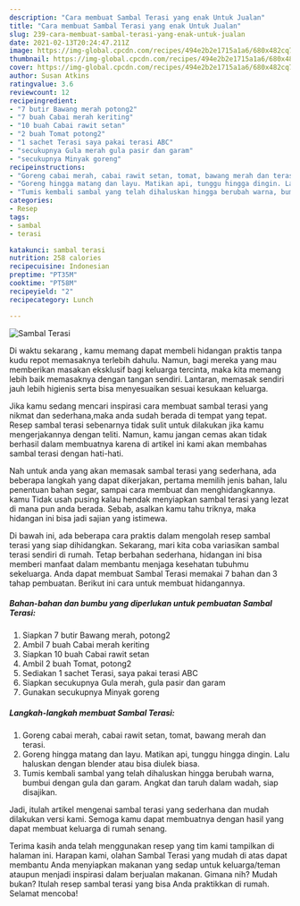 ```yaml
---
description: "Cara membuat Sambal Terasi yang enak Untuk Jualan"
title: "Cara membuat Sambal Terasi yang enak Untuk Jualan"
slug: 239-cara-membuat-sambal-terasi-yang-enak-untuk-jualan
date: 2021-02-13T20:24:47.211Z
image: https://img-global.cpcdn.com/recipes/494e2b2e1715a1a6/680x482cq70/sambal-terasi-foto-resep-utama.jpg
thumbnail: https://img-global.cpcdn.com/recipes/494e2b2e1715a1a6/680x482cq70/sambal-terasi-foto-resep-utama.jpg
cover: https://img-global.cpcdn.com/recipes/494e2b2e1715a1a6/680x482cq70/sambal-terasi-foto-resep-utama.jpg
author: Susan Atkins
ratingvalue: 3.6
reviewcount: 12
recipeingredient:
- "7 butir Bawang merah potong2"
- "7 buah Cabai merah keriting"
- "10 buah Cabai rawit setan"
- "2 buah Tomat potong2"
- "1 sachet Terasi saya pakai terasi ABC"
- "secukupnya Gula merah gula pasir dan garam"
- "secukupnya Minyak goreng"
recipeinstructions:
- "Goreng cabai merah, cabai rawit setan, tomat, bawang merah dan terasi."
- "Goreng hingga matang dan layu. Matikan api, tunggu hingga dingin. Lalu haluskan dengan blender atau bisa diulek biasa."
- "Tumis kembali sambal yang telah dihaluskan hingga berubah warna, bumbui dengan gula dan garam. Angkat dan taruh dalam wadah, siap disajikan."
categories:
- Resep
tags:
- sambal
- terasi

katakunci: sambal terasi 
nutrition: 258 calories
recipecuisine: Indonesian
preptime: "PT35M"
cooktime: "PT58M"
recipeyield: "2"
recipecategory: Lunch

---
```



![Sambal Terasi](https://img-global.cpcdn.com/recipes/494e2b2e1715a1a6/680x482cq70/sambal-terasi-foto-resep-utama.jpg)

Di waktu  sekarang , kamu memang dapat membeli hidangan praktis tanpa kudu repot memasaknya terlebih dahulu. Namun, bagi mereka yang mau memberikan masakan eksklusif bagi keluarga tercinta, maka kita memang lebih baik memasaknya dengan tangan sendiri. Lantaran, memasak sendiri jauh lebih higienis serta bisa menyesuaikan sesuai kesukaan keluarga.

Jika kamu sedang mencari inspirasi cara membuat sambal terasi yang nikmat dan sederhana,maka anda sudah berada di tempat yang tepat. Resep sambal terasi  sebenarnya tidak sulit untuk dilakukan jika kamu mengerjakannya dengan teliti. Namun, kamu jangan cemas akan tidak berhasil dalam membuatnya 
karena di artikel ini kami akan membahas sambal terasi dengan hati-hati.  



Nah untuk anda yang akan memasak sambal terasi yang sederhana, ada beberapa langkah yang dapat dikerjakan, pertama memilih jenis bahan, lalu penentuan bahan segar, sampai cara membuat dan menghidangkannya. kamu Tidak usah pusing kalau hendak menyiapkan sambal terasi yang lezat di mana pun anda berada. Sebab, asalkan kamu  tahu triknya, maka hidangan ini bisa jadi sajian yang istimewa.

Di bawah ini, ada beberapa cara praktis  dalam mengolah resep sambal terasi yang siap dihidangkan. Sekarang, mari kita coba variasikan sambal terasi sendiri di rumah. Tetap berbahan sederhana, hidangan ini bisa memberi manfaat dalam membantu menjaga kesehatan tubuhmu sekeluarga. Anda dapat membuat Sambal Terasi memakai 7 bahan dan 3 tahap pembuatan. Berikut ini cara untuk membuat hidangannya.

<!--inarticleads1-->

##### Bahan-bahan dan bumbu yang diperlukan untuk pembuatan Sambal Terasi:

1. Siapkan 7 butir Bawang merah, potong2
1. Ambil 7 buah Cabai merah keriting
1. Siapkan 10 buah Cabai rawit setan
1. Ambil 2 buah Tomat, potong2
1. Sediakan 1 sachet Terasi, saya pakai terasi ABC
1. Siapkan secukupnya Gula merah, gula pasir dan garam
1. Gunakan secukupnya Minyak goreng




<!--inarticleads2-->

##### Langkah-langkah membuat Sambal Terasi:

1. Goreng cabai merah, cabai rawit setan, tomat, bawang merah dan terasi.
1. Goreng hingga matang dan layu. Matikan api, tunggu hingga dingin. Lalu haluskan dengan blender atau bisa diulek biasa.
1. Tumis kembali sambal yang telah dihaluskan hingga berubah warna, bumbui dengan gula dan garam. Angkat dan taruh dalam wadah, siap disajikan.




Jadi, itulah artikel mengenai  sambal terasi  yang sederhana dan mudah dilakukan versi kami. Semoga kamu dapat membuatnya dengan hasil yang dapat membuat keluarga di rumah senang. 

Terima kasih anda telah menggunakan resep yang tim kami tampilkan di halaman ini. Harapan kami, olahan  Sambal Terasi yang mudah di atas dapat membantu Anda menyiapkan makanan yang sedap untuk keluarga/teman ataupun menjadi inspirasi dalam berjualan makanan. Gimana nih? Mudah bukan? Itulah resep sambal terasi yang bisa Anda praktikkan di rumah. Selamat mencoba!

